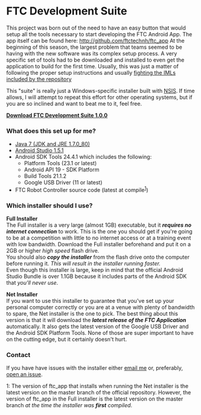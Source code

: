 # FTC Development Suite
This project was born out of the need to have an easy button that would setup all the tools necessary to start developing the FTC Android App. The app itself can be found here: http://github.com/ftctechnh/ftc_app
At the beginning of this season, the largest problem that teams seemed to be having with the new software was its complex setup process. A very specific set of tools had to be downloaded and installed to even get the application to build for the first time. Usually, this was just a matter of following the proper setup instructions and usually [fighting the IMLs included by the repository](https://github.com/ftctechnh/ftc_app/pull/12#issuecomment-153127094)  
  
This "suite" is really just a Windows-specific installer built with [NSIS]([http://nsis.sourceforge.net/).  If time allows, I will attempt to repeat this effort for other operating systems, but if you are so inclined  and want to beat me to it, feel free.  

[**Download FTC Development Suite 1.0.0**](https://github.com/JacobAMason/FTCDevSuite/releases/tag/v1.0.0)

### What does this set up for me?

 - [Java 7 (JDK and JRE 1.7.0_80)](http://www.oracle.com/technetwork/java/javase/downloads/jdk7-downloads-1880260.html)
 - [Android Studio 1.5.1](https://sites.google.com/a/android.com/tools/download/studio/builds/1-5-1)
 - Android SDK Tools 24.4.1 which includes the following:
   - Platform Tools (23.1 or latest)
   - Android API 19 - SDK Platform
   - Build Tools 21.1.2
   - Google USB Driver (11 or latest)
 - FTC Robot Controller source code (latest at compile<sup>[1](#latest-at-compile)</sup>)

### Which installer should I use?
**Full Installer**  
The Full installer is a very large (almost 1GB) executable, but it ***requires no internet connection*** to work. This is the one you should get if you're going to be at a competition with little to no internet access or at a training event with low bandwidth. Download the Full installer beforehand and put it on a 2GB or higher *high speed* flash drive.  
You should also ***copy the installer*** from the flash drive onto the computer before running it. *This will result in the installer running faster.*  
Even though this installer is large, keep in mind that the official Android Studio Bundle is over 1.1GB because it includes parts of the Android SDK that *you'll never use*.

**Net Installer**  
If you want to use this installer to guarantee that you've set up your personal computer correctly or you are at a venue with plenty of bandwidth to spare, the Net installer is the one to pick. The best thing about this version is that it will download the ***latest release of the FTC Application*** automatically.  It also gets the latest version of the Google USB Driver and the Android SDK Platform Tools.  None of those are super important to have on the cutting edge, but it certainly doesn't hurt.

### Contact
If you have have issues with the installer either [email me](mailto:jacob@jacobmason.net) or, preferably, [open an issue](https://github.com/JacobAMason/FTCDevSuite/issues/new).


<a name="latest-at-compile">1</a>: The version of ftc_app that installs when running the Net installer is the latest version on the master branch of the official repository. However, the version of ftc_app in the Full installer is the latest version on the master branch *at the time the installer was* ***first*** *compiled*.
